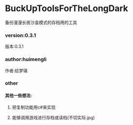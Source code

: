# BuckUpToolsForTheLongDark
备份漫漫长夜沙盒模式的存档用的工具

### version:0.3.1
版本:0.3.1

### author:huimengli
作者:绘梦璃

### other

#### 其他一些想法:

1. 把复制功能用c#来实现

2. 能够调用游戏进行存档或读档(不切实际.jpg)

